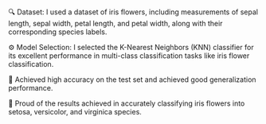 
🔍 Dataset: I used a dataset of iris flowers, including measurements of sepal length, sepal width, petal length, and petal width, along with their corresponding species labels.

⚙️ Model Selection: I selected the K-Nearest Neighbors (KNN) classifier for its excellent performance in multi-class classification tasks like iris flower classification.

🔧 Achieved high accuracy on the test set and achieved good generalization performance.

🌟 Proud of the results achieved in accurately classifying iris flowers into setosa, versicolor, and virginica species.
